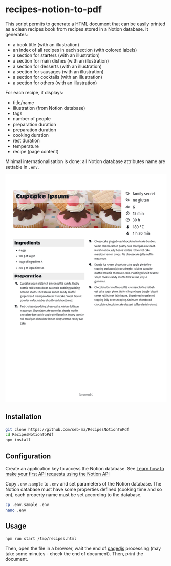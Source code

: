 # recipes-notion-to-pdf

This script permits to generate a HTML document that can be easily printed as a clean recipes book from recipes stored in a Notion database.
It generates:
- a book title (with an illustration)
- an index of all recipes in each section (with colored labels)
- a section for starters (with an illustration)
- a section for main dishes (with an illustration)
- a section for desserts (with an illustration)
- a section for sausages (with an illustration)
- a section for cocktails (with an illustration)
- a section for others (with an illustration)

For each recipe, it displays:
- title/name
- illustration (from Notion database)
- tags
- number of people
- preparation duration
- preparation duration
- cooking duration
- rest duration
- temperature
- recipe (page content)

Minimal internationalisation is done: all Notion database attributes name are settable in `.env`.

![sample](sample-recipe.jpg)

## Installation

```sh
git clone https://github.com/seb-ma/RecipesNotionToPdf
cd RecipesNotionToPdf
npm install
```

## Configuration

Create an application key to access the Notion database. See [Learn how to make your first API requests using the Notion API](https://developers.notion.com/docs/getting-started)

Copy `.env.sample` to `.env` and set parameters of the Notion database.
The Notion database must have some properties defined (cooking time and so on), each property name must be set according to the database.

```sh
cp .env.sample .env
nano .env
```

## Usage
```sh
npm run start /tmp/recipes.html
```

Then, open the file in a browser, wait the end of [pagedjs](https://pagedjs.org/) processing (may take some minutes - check the end of document).
Then, print the document.
